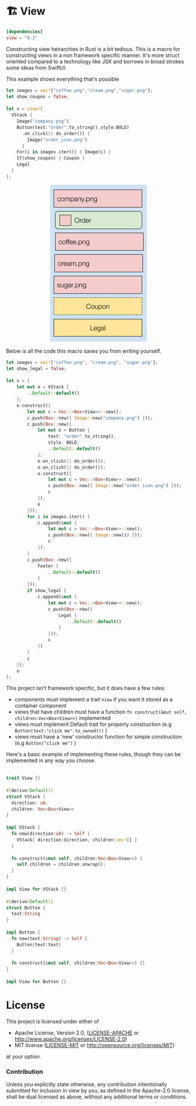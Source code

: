 # 🏗️ View

```toml
[dependencies]
view = "0.2"
```
Constructing view heirarchies in Rust is a bit tedious. This is a macro for constructing views in a non framework specific manner. It's more struct oriented compared to a technology like JSX and borrows in broad strokes some ideas from SwiftUI.

This example shows everything that's possible
```rust
let images = vec!["coffee.png","cream.png","sugar.png"];
let show_coupon = false;
​
let v = view!{
  VStack {
    Image("company.png") 
    Button(text:"order".to_string(),style:BOLD)
      .on_click(|| do_order()) { 
        Image("order_icon.png") 
      }
    For(i in images.iter()) { Image(i) }
    If(show_coupon) { Coupon }
    Legal
  }
};
```

<p align="center">
<img src="ui.png" float=right>
</p>

Below is all the code this macro saves you from writing yourself.

```rust
let images = vec!["coffee.png", "cream.png", "sugar.png"];
let show_legal = false;

let s = {
    let mut o = VStack {
        ..Default::default()
    };
    o.construct({
        let mut c = Vec::<Box<View>>::new();
        c.push(Box::new({ Image::new("company.png") }));
        c.push(Box::new({
            let mut o = Button {
                text: "order".to_string(),
                style: BOLD,
                ..Default::default()
            };
            o.on_click(|| do_order());
            o.on_click(|| do_order());
            o.construct({
                let mut c = Vec::<Box<View>>::new();
                c.push(Box::new({ Image::new("order_icon.png") }));
                c
            });
            o
        }));
        for i in images.iter() {
            c.append(&mut {
                let mut c = Vec::<Box<View>>::new();
                c.push(Box::new({ Image::new(i) }));
                c
            });
        }
        c.push(Box::new({
            Footer {
                ..Default::default()
            }
        }));
        if show_legal {
            c.append(&mut {
                let mut c = Vec::<Box<View>>::new();
                c.push(Box::new({
                    Legal {
                        ..Default::default()
                    }
                }));
                c
            })
        }
        c
    });
    o
};
```

This project isn't framework specific, but it does have a few rules:
* components must implement a trait `View` if you want it stored as a container component
* views that have children must have a function `fn construct(&mut self, children:Vec<Box<View>>)` implemented 
* views must implement Default trait for property construction (e.g `Button(text:"click me".to_owned())` )
* views must have a 'new' constructor function for simple construction (e.g `Button("click me")` )

Here's a basic example of implementing these rules, though they can be implemented in any way you choose.

```rust

trait View {}

#[derive(Default)]
struct VStack {
  direction: u8,
  children: Vec<Box<View>>
}

impl VStack {
  fn new(direction:u8) -> Self {
    VStack{ direction:direction, children:vec![] }
  }
  
  fn construct(&mut self, children:Vec<Box<View>>) { 
    self.children = children.unwrap();
  }
}

impl View for VStack {}

#[derive(Default)]
struct Button {
  text:String
}

impl Button {
  fn new(text:String) -> Self {
    Button{text:text}
  }
  
  fn construct(&mut self, children:Vec<Box<View>>) {}
}

impl View for Button {}
```

# License

This project is licensed under either of

 * Apache License, Version 2.0, ([LICENSE-APACHE](LICENSE-APACHE) or
   http://www.apache.org/licenses/LICENSE-2.0)
 * MIT license ([LICENSE-MIT](LICENSE-MIT) or
   http://opensource.org/licenses/MIT)

at your option.

### Contribution

Unless you explicitly state otherwise, any contribution intentionally submitted
for inclusion in view by you, as defined in the Apache-2.0 license, shall be
dual licensed as above, without any additional terms or conditions.
